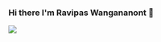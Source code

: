 ### Hi there I'm Ravipas Wangananont 👋
<img src="https://github-readme-stats.vercel.app/api?username=pestobaimon&&show_icons=true&title_color=ffffff&icon_color=bb2acf&text_color=daf7dc&bg_color=151515"/>

